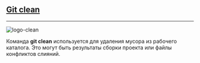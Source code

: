 ## [Git clean](./readme.md)
_ _ _
![logo-clean](https://static.tildacdn.com/tild3737-6332-4536-a263-653538376239/alzheimer-disease-co.jpg)

Команда **git clean** используется для удаления мусора из рабочего каталога. Это могут быть результаты сборки проекта или файлы конфликтов слияний.